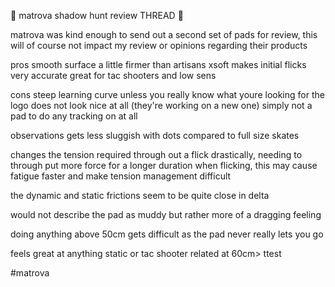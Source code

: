 :thread: matrova shadow hunt review THREAD :thread:

matrova was kind enough to send out a second set of pads for review, this will of course not impact my review or opinions regarding their products

pros
smooth surface
a little firmer than artisans xsoft
makes initial flicks very accurate
great for tac shooters and low sens

cons
steep learning curve unless you really know what youre looking for
the logo does not look nice at all (they're working on a new one)
simply not a pad to do any tracking on at all

observations
gets less sluggish with dots compared to full size skates

changes the tension required through out a flick drastically, needing to through put more force for a longer duration when flicking, this may cause fatigue faster and make tension management difficult

the dynamic and static frictions seem to be quite close in delta

would not describe the pad as muddy but rather more of a dragging feeling

doing anything above 50cm gets difficult as the pad never really lets you go

feels great at anything static or tac shooter related at 60cm> ttest

#matrova